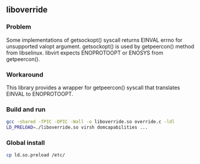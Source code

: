 ## liboverride

### Problem

Some implementations of getsockopt() syscall returns EINVAL errno for unsupported
valopt argument. getsockopt() is used by getpeercon() method from libselinux.
libvirt expects ENOPROTOOPT or ENOSYS from getpeercon().

### Workaround

This library provides a wrapper for getpeercon() syscall that translates EINVAL to ENOPROTOOPT.

### Build and run

```bash
gcc -shared -fPIC -DPIC -Wall -o liboverride.so override.c -ldl
LD_PRELOAD=./liboverride.so virsh domcapabilities ...
```

### Global install

```bash
cp ld.so.preload /etc/
```

